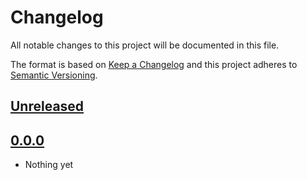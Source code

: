 # Changelog

All notable changes to this project will be documented in this file.

The format is based on [Keep a Changelog](https://keepachangelog.com/en/1.1.0/) and this project adheres to [Semantic Versioning](https://semver.org/spec/v2.0.0.html).

## [Unreleased]

## [0.0.0]

- Nothing yet

[Unreleased]: https://github.com/blakeNaccarato/copier_python/compare/0.0.0...HEAD
[0.0.0]: https://github.com/blakeNaccarato/copier_python/releases/tag/0.0.0
